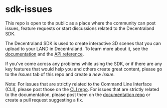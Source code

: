 # sdk-issues


This repo is open to the public as a place where the community can post issues, feature requests or start discussions related to the Decentraland SDK.

The Decentraland SDK is used to create interactive 3D scenes that you can upload to your LAND in Decentraland. To learn more about it, see the [documentation](https://docs.decentraland.org/) and the [API reference](https://decentraland.github.io/cli/).

If you've come across any problems while using the SDK, or if there are any key features that would help you and others create great content, please go to the *Issues* tab of this repo and create a *new Issue*.


Note: For issues that are strictly related to the Command Line Interface (CLI), please post those on the [CLI repo](https://github.com/decentraland/cli).  For issues that are strictly related to the documentation, please post them on the [documentation repo](https://github.com/decentraland/documentation) or create a pull request suggesting a fix.
